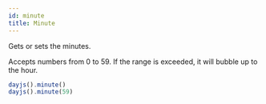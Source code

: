 ```yaml
---
id: minute
title: Minute
---
```


Gets or sets the minutes.

Accepts numbers from 0 to 59. If the range is exceeded, it will bubble up to the hour.

```js
dayjs().minute()
dayjs().minute(59)
```
